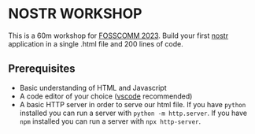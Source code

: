 # NOSTR WORKSHOP

This is a 60m workshop for [FOSSCOMM 2023](https://pretalx.fosscomm.gr/fosscomm-2023/talk/SVAKNP/).
Build your first [nostr](https://github.com/nostr-protocol/nostr) application in a single .html file and 200 lines of code.

## Prerequisites

- Basic understanding of HTML and Javascript
- A code editor of your choice ([vscode](https://code.visualstudio.com/) recommended)
- A basic HTTP server in order to serve our html file. If you have `python` installed you can run a server with `python -m http.server`. If you have `npm` installed you can run a server with `npx http-server`.